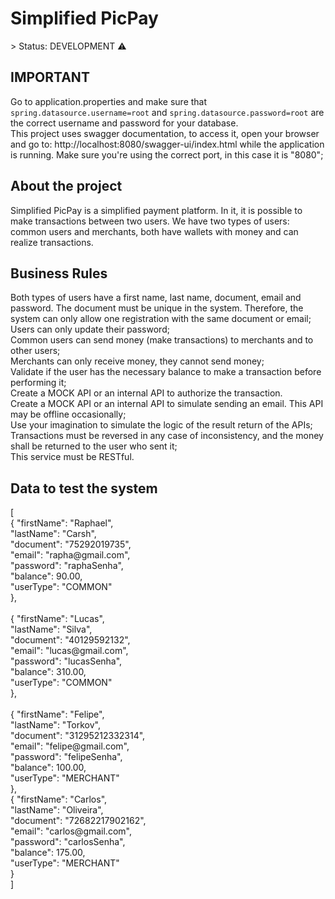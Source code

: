 ﻿<h1>Simplified PicPay</h1>
> Status: DEVELOPMENT ⚠️


<h2>IMPORTANT</h2>
<p>
Go to application.properties and make sure that <code>spring.datasource.username=root</code> and
<code>spring.datasource.password=root</code> are the correct username and password for your database.<br>
This project uses swagger documentation, to access it, open your browser and go
to: http://localhost:8080/swagger-ui/index.html while the application is running. Make sure you're using the correct
port, in this case it is "8080";
</p>

<h2>About the project</h2>
<p>
Simplified PicPay is a simplified payment platform. In it, it is possible to make transactions between two users.
We have two types of users: common users and merchants, both have wallets with money and can realize transactions.
</p>


<h2>Business Rules</h2>
<p>
Both types of users have a first name, last name, document, email and password. The document must be unique 
in the system. Therefore, the system can only allow one registration with the same document or email;<br>
Users can only update their password;<br>
Common users can send money (make transactions) to merchants and to other users;<br>
Merchants can only receive money, they cannot send money;<br>
Validate if the user has the necessary balance to make a transaction before performing it;<br>
Create a MOCK API or an internal API to authorize the transaction.<br>
Create a MOCK API or an internal API to simulate sending an email. This API may be offline occasionally;<br>
Use your imagination to simulate the logic of the result return of the APIs;<br>
Transactions must be reversed in any case of inconsistency, and the money shall be returned to the user who sent it;<br>
This service must be RESTful.
</p>


<h2>Data to test the system</h2>
<p>
[<br>
    {
        "firstName": "Raphael",<br>
        "lastName": "Carsh",<br>
        "document": "75292019735",<br>
        "email": "rapha@gmail.com",<br>
        "password": "raphaSenha",<br>
        "balance": 90.00,<br>
        "userType": "COMMON"<br>
    },<br><br>
    {
        "firstName": "Lucas",<br>
        "lastName": "Silva",<br>
        "document": "40129592132",<br>
        "email": "lucas@gmail.com",<br>
        "password": "lucasSenha",<br>
        "balance": 310.00,<br>
        "userType": "COMMON"<br>
    },<br><br>
    {
        "firstName": "Felipe",<br>
        "lastName": "Torkov",<br>
        "document": "31295212332314",<br>
        "email": "felipe@gmail.com",<br>
        "password": "felipeSenha",<br>
        "balance": 100.00,<br>
        "userType": "MERCHANT"<br>
    },<br>
    {
        "firstName": "Carlos",<br>
        "lastName": "Oliveira",<br>
        "document": "72682217902162",<br>
        "email": "carlos@gmail.com",<br>
        "password": "carlosSenha",<br>
        "balance": 175.00,<br>
        "userType": "MERCHANT"<br>
    }<br>
]
</p>
